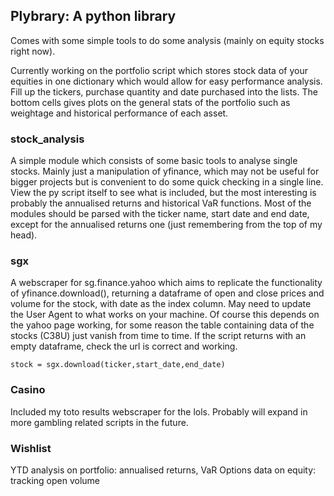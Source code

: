 ## Plybrary: A python library

Comes with some simple tools to do some analysis (mainly on equity stocks right now).

Currently working on the portfolio script which stores stock data of your equities in one dictionary which would allow for easy performance analysis. Fill up the tickers, purchase quantity and date purchased into the lists. 
The bottom cells gives plots on the general stats of the portfolio such as weightage and historical performance of each asset. 

### stock_analysis
A simple module which consists of some basic tools to analyse single stocks. Mainly just a manipulation of yfinance, which may not be useful for bigger projects but is convenient to do some quick checking in a single line.
View the py script itself to see what is included, but the most interesting is probably the annualised returns and historical VaR functions. 
Most of the modules should be parsed with the ticker name, start date and end date, except for the annualised returns one (just remembering from the top of my head).

### sgx
A webscraper for sg.finance.yahoo which aims to replicate the functionality of yfinance.download(), returning a dataframe of open and close prices and volume for the stock, with date as the index column.
May need to update the User Agent to what works on your machine.
Of course this depends on the yahoo page working, for some reason the table containing data of the stocks (C38U) just vanish from time to time. If the script returns with an empty dataframe, check the url is correct and working.

```
stock = sgx.download(ticker,start_date,end_date)
```

### Casino
Included my toto results webscraper for the lols. Probably will expand in more gambling related scripts in the future.

### Wishlist
YTD analysis on portfolio: annualised returns, VaR
Options data on equity: tracking open volume